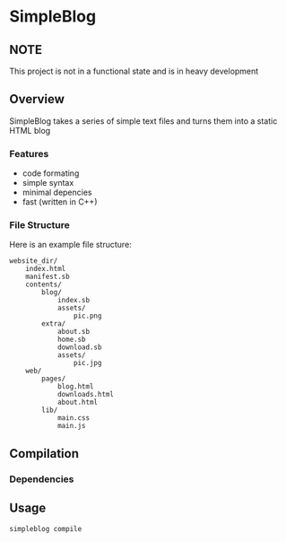 # SimpleBlog
## NOTE
This project is not in a functional state and is in heavy development
## Overview
SimpleBlog takes a series of simple text files and turns them into a static HTML blog
### Features
- code formating
- simple syntax
- minimal depencies
- fast (written in C++)

### File Structure
Here is an example file structure:
```
website_dir/
	index.html
	manifest.sb
	contents/
		blog/
			index.sb
			assets/
				pic.png
		extra/
			about.sb
			home.sb
			download.sb
			assets/
				pic.jpg
	web/
		pages/
			blog.html
			downloads.html
			about.html
		lib/
			main.css
			main.js
```			
## Compilation 

### Dependencies

## Usage
	simpleblog compile
